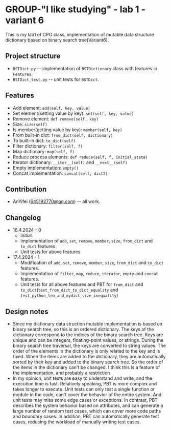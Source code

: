 # GROUP-"I like studying" - lab 1 - variant 6

This is my lab1 of CPO class, implementation of mutable data structure dictionary
based on binary search tree(Variant6).

## Project structure

- `BSTDict.py` -- implementation of `BSTDictionary` class with features in `Features`.
- `BSTDict_test.py` -- unit tests for `BSTDict`.

## Features

- Add element: `add(self, key, value)`
- Set element(setting value by key): `set(self, key, value)`
- Remove element: `def remove(self, key)`
- Size: `size(self)`
- Is member(getting value by key): `member(self, key)`
- From built-in dict: `from_dict(self, dictionary)`
- To built-in dict: `to_dict(self)`
- Filter dictionary: `filter(self, f)`
- Map dictionary: `map(self, f)`
- Reduce process elements: `def reduce(self, f, initial_state)`
- Iterator dictionary: `__iter__(self)` and `__next__(self)`
- Empty implementation: `empty()`
- Concat implementation: `concat(self, dict2)`

## Contribution

- AnYifei (645192770@qq.com) -- all work.

## Changelog

- 16.4.2024 - 0
  - Initial.
  - Implementation of `add`, `set`, `remove`, `member`, `size`,
    `from_dict` and `to_dict` features
  - Unit tests for above features
- 17.4.2024 - 1
  - Modification of `add`, `set`, `remove`, `member`, `size`,
    `from_dict` and `to_dict` features.
  - Implementation of `filter`, `map`, `reduce`, `iterator`,
    `empty` and `concat` features.
  - Unit tests for all above features and PBT for `from_dict`
    and `to_dict`(`test_from_dict_to_dict_equality`
    and `test_python_len_and_mydict_size_inequality`)

## Design notes

- Since my dictionary data struction mutable implementation is based on binary search tree,
  so this is an ordered dictionary. The keys of the dictionary correspond to the indices of
  the binary search tree. Keys are unique and can be integers, floating-point values, or
  strings. During the binary search tree traversal, the keys are converted to string values.
  The order of the elements in the dictionary is only related to the key and is fixed.
  When the items are added to the dictionary, they are automatically sorted by their key
  and added to the binary search tree. So the order of the items in the dictionary can't be
  changed. I think this is a feature of the implementation, and probably a restriction
- In my opinion, unit tests are easy to understand and write, and the execution time is fast.
  Relatively speaking, PBT is more complex and takes longer to execute. Unit tests can only 
  test a single function or module in the code, can't cover the behavior of the entire system.
  And unit tests may miss some edge cases or exceptions. In contrast, PBT describes the system
  behavior based on attributes, and can generate a large number of random test cases, which
  can cover more code paths and boundary cases. In addition, PBT can automatically generate
  test cases, reducing the workload of manually writing test cases.